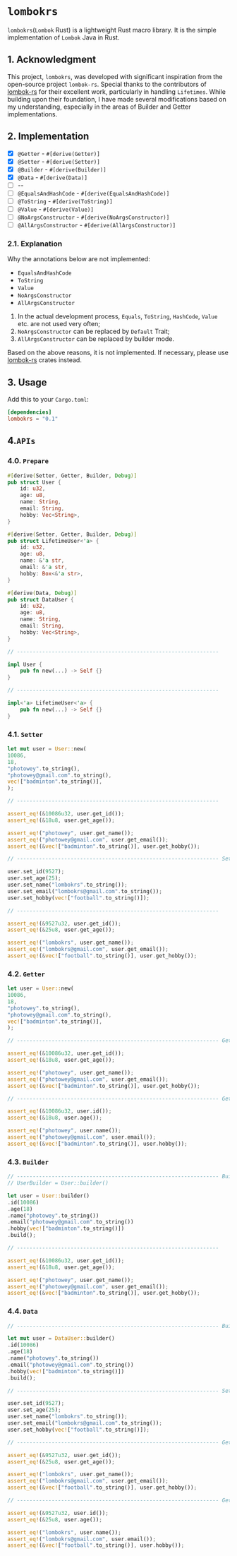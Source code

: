 # `lombokrs`

`lombokrs`(`Lombok` Rust) is a lightweight Rust macro library. It is the simple implementation of `Lombok` Java in Rust.

## 1. Acknowledgment

This project, `lombokrs`, was developed with significant inspiration from the open-source project `lombok-rs`. Special
thanks to the contributors of [lombok-rs](https://github.com/sokomishalov/lombok-rs) for their excellent work,
particularly in handling `Lifetimes`. While
building upon their foundation, I have made several modifications based on my understanding, especially in the areas of
Builder and Getter implementations.

## 2. Implementation

- [x] `@Getter` - `#[derive(Getter)]`
- [x] `@Setter` - `#[derive(Setter)]`
- [x] `@Builder` - `#[derive(Builder)]`
- [x] `@Data` - `#[derive(Data)]`
- [ ] --
- [ ] `@EqualsAndHashCode` - `#[derive(EqualsAndHashCode)]`
- [ ] `@ToString` - `#[derive(ToString)]`
- [ ] `@Value` - `#[derive(Value)]`
- [ ] `@NoArgsConstructor` - `#[derive(NoArgsConstructor)]`
- [ ] `@AllArgsConstructor` - `#[derive(AllArgsConstructor)]`

### 2.1. Explanation

Why the annotations below are not implemented:

- `EqualsAndHashCode`
- `ToString`
- `Value`
- `NoArgsConstructor`
- `AllArgsConstructor`

1. In the actual development process, `Equals`, `ToString`, `HashCode`, `Value` etc. are not used very often;
2. `NoArgsConstructor` can be replaced by `Default` Trait;
3. `AllArgsConstructor` can be replaced by builder mode.

Based on the above reasons, it is not implemented. If necessary, please
use  [lombok-rs](https://github.com/sokomishalov/lombok-rs) crates instead.

## 3. Usage

Add this to your `Cargo.toml`:

```toml
[dependencies]
lombokrs = "0.1"
```

## 4.`APIs`

### 4.0. `Prepare`

```rust
#[derive(Setter, Getter, Builder, Debug)]
pub struct User {
    id: u32,
    age: u8,
    name: String,
    email: String,
    hobby: Vec<String>,
}

#[derive(Setter, Getter, Builder, Debug)]
pub struct LifetimeUser<'a> {
    id: u32,
    age: u8,
    name: &'a str,
    email: &'a str,
    hobby: Box<&'a str>,
}

#[derive(Data, Debug)]
pub struct DataUser {
    id: u32,
    age: u8,
    name: String,
    email: String,
    hobby: Vec<String>,
}

// ----------------------------------------------------------------

impl User {
    pub fn new(...) -> Self {}
}

// ----------------------------------------------------------------

impl<'a> LifetimeUser<'a> {
    pub fn new(...) -> Self {}
}
```

### 4.1. `Setter`

```rust
let mut user = User::new(
10086,
18,
"photowey".to_string(),
"photowey@gmail.com".to_string(),
vec!["badminton".to_string()],
);

// ----------------------------------------------------------------

assert_eq!(&10086u32, user.get_id());
assert_eq!(&18u8, user.get_age());

assert_eq!("photowey", user.get_name());
assert_eq!("photowey@gmail.com", user.get_email());
assert_eq!(&vec!["badminton".to_string()], user.get_hobby());

// ---------------------------------------------------------------- Setter

user.set_id(9527);
user.set_age(25);
user.set_name("lombokrs".to_string());
user.set_email("lombokrs@gmail.com".to_string());
user.set_hobby(vec!["football".to_string()]);

// ----------------------------------------------------------------

assert_eq!(&9527u32, user.get_id());
assert_eq!(&25u8, user.get_age());

assert_eq!("lombokrs", user.get_name());
assert_eq!("lombokrs@gmail.com", user.get_email());
assert_eq!(&vec!["football".to_string()], user.get_hobby());
```

### 4.2. `Getter`

```rust
let user = User::new(
10086,
18,
"photowey".to_string(),
"photowey@gmail.com".to_string(),
vec!["badminton".to_string()],
);

// ---------------------------------------------------------------- Getter | get_x()

assert_eq!(&10086u32, user.get_id());
assert_eq!(&18u8, user.get_age());

assert_eq!("photowey", user.get_name());
assert_eq!("photowey@gmail.com", user.get_email());
assert_eq!(&vec!["badminton".to_string()], user.get_hobby());

// ---------------------------------------------------------------- Getter/fluent | x()

assert_eq!(&10086u32, user.id());
assert_eq!(&18u8, user.age());

assert_eq!("photowey", user.name());
assert_eq!("photowey@gmail.com", user.email());
assert_eq!(&vec!["badminton".to_string()], user.hobby());
```

### 4.3. `Builder`

```rust
// ---------------------------------------------------------------- Builder
// UserBuilder = User::builder()

let user = User::builder()
.id(10086)
.age(18)
.name("photowey".to_string())
.email("photowey@gmail.com".to_string())
.hobby(vec!["badminton".to_string()])
.build();

// ----------------------------------------------------------------

assert_eq!(&10086u32, user.get_id());
assert_eq!(&18u8, user.get_age());

assert_eq!("photowey", user.get_name());
assert_eq!("photowey@gmail.com", user.get_email());
assert_eq!(&vec!["badminton".to_string()], user.get_hobby());
```

### 4.4. `Data`

```rust
// ---------------------------------------------------------------- Builder

let mut user = DataUser::builder()
.id(10086)
.age(18)
.name("photowey".to_string())
.email("photowey@gmail.com".to_string())
.hobby(vec!["badminton".to_string()])
.build();

// ---------------------------------------------------------------- Setter

user.set_id(9527);
user.set_age(25);
user.set_name("lombokrs".to_string());
user.set_email("lombokrs@gmail.com".to_string());
user.set_hobby(vec!["football".to_string()]);

// ---------------------------------------------------------------- Getter | get_x()

assert_eq!(&9527u32, user.get_id());
assert_eq!(&25u8, user.get_age());

assert_eq!("lombokrs", user.get_name());
assert_eq!("lombokrs@gmail.com", user.get_email());
assert_eq!(&vec!["football".to_string()], user.get_hobby());

// ---------------------------------------------------------------- Getter/fluent | x()

assert_eq!(&9527u32, user.id());
assert_eq!(&25u8, user.age());

assert_eq!("lombokrs", user.name());
assert_eq!("lombokrs@gmail.com", user.email());
assert_eq!(&vec!["football".to_string()], user.hobby());
```

